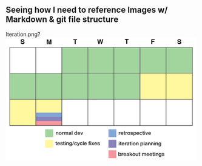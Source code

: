 ## Seeing how I need to reference Images w/ Markdown & git file structure

Iteration.png?
![](images/iteration.png)

